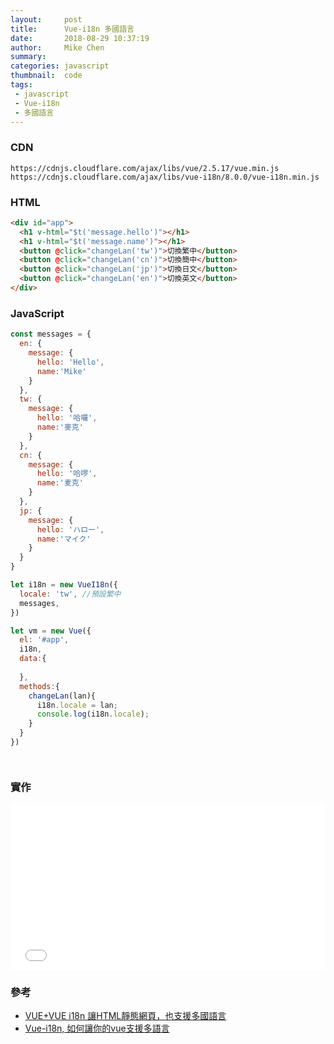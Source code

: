 ```yaml
---
layout:     post
title:      Vue-i18n 多國語言
date:       2018-08-29 10:37:19
author:     Mike Chen
summary:    
categories: javascript
thumbnail:  code
tags:
 - javascript
 - Vue-i18n
 - 多國語言
---
```


### CDN

```
https://cdnjs.cloudflare.com/ajax/libs/vue/2.5.17/vue.min.js
https://cdnjs.cloudflare.com/ajax/libs/vue-i18n/8.0.0/vue-i18n.min.js
```

### HTML

```html
<div id="app">
  <h1 v-html="$t('message.hello')"></h1>
  <h1 v-html="$t('message.name')"></h1>
  <button @click="changeLan('tw')">切換繁中</button>
  <button @click="changeLan('cn')">切換簡中</button>
  <button @click="changeLan('jp')">切換日文</button>
  <button @click="changeLan('en')">切換英文</button>
</div>
```

### JavaScript

```js
const messages = {
  en: {
    message: {
      hello: 'Hello',
      name:'Mike'
    }
  },
  tw: {
    message: {
      hello: '哈囉',
      name:'麥克'
    }
  },
  cn: {
    message: {
      hello: '哈啰',
      name:'麦克'
    }
  },
  jp: {
    message: {
      hello: 'ハロー',
      name:'マイク'
    }
  }
}

let i18n = new VueI18n({
  locale: 'tw', //預設繁中
  messages,
})

let vm = new Vue({
  el: '#app',
  i18n,  
  data:{
    
  },
  methods:{
    changeLan(lan){
      i18n.locale = lan;
      console.log(i18n.locale);
    }
  }
})




```


### 實作
<div class="iframe-rwd">
<iframe height='265' scrolling='no' title='Vue-i18n多國語言' src='//codepen.io/mikechen2017/embed/KxgdNj/?height=265&theme-id=0&default-tab=js,result&embed-version=2' frameborder='no' allowtransparency='true' allowfullscreen='true' style='width: 100%;'>See the Pen <a href='https://codepen.io/mikechen2017/pen/KxgdNj/'>Vue-i18n多國語言</a> by Mike Chen (<a href='https://codepen.io/mikechen2017'>@mikechen2017</a>) on <a href='https://codepen.io'>CodePen</a>.
</iframe>
</div>



### 參考
* [VUE+VUE i18n 讓HTML靜態網頁，也支援多國語言](https://www.minwt.com/webdesign-dev/js/20464.html)
* [Vue-i18n, 如何讓你的vue支援多語言](https://ithelp.ithome.com.tw/articles/10194177)